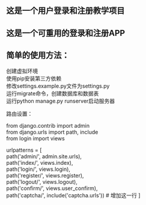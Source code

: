 ## 这是一个用户登录和注册教学项目
## 这是一个可重用的登录和注册APP

## 简单的使用方法：


创建虚拟环境   
使用pip安装第三方依赖  
修改settings.example.py文件为settings.py  
运行migrate命令，创建数据库和数据表  
运行python manage.py runserver启动服务器  


路由设置：


from django.contrib import admin  
from django.urls import path, include  
from login import views  

urlpatterns = [  
    path('admin/', admin.site.urls),  
    path('index/', views.index),  
    path('login/', views.login),  
    path('register/', views.register),  
    path('logout/', views.logout),  
    path('confirm/', views.user_confirm),   
    path('captcha/', include('captcha.urls'))   # 增加这一行
]